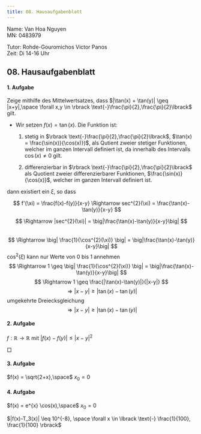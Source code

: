 ```yaml
---
title: 08. Hausaufgabenblatt
---
```

Name: Van Hoa Nguyen  
MN: 0483979

Tutor: Rohde-Gouromichos Victor Panos  
Zeit: Di 14-16 Uhr

## 08. Hausaufgabenblatt

#### 1. Aufgabe
Zeige mithilfe des Mittelwertsatzes, dass $|\tan(x) + \tan(y)| \geq |x+y|,\space \forall x,y \in \rbrack \text{-}\frac{\pi}{2},\frac{\pi}{2}\lbrack$  gilt.

- Wir setzen $f(x)=\tan(x)$. Die Funktion ist:
  
  1. stetig in $\rbrack \text{-}\frac{\pi}{2},\frac{\pi}{2}\lbrack$,
  $\tan(x) = \frac{\sin(x)}{\cos(x)})$, als Qutient zweier stetiger Funktionen,
  welcher im ganzen Intervall definiert ist, da 
  innerhalb des Intervalls $\cos(x) \neq 0$ gilt.

  3. differenzierbar in $\rbrack \text{-}\frac{\pi}{2},\frac{\pi}{2}\lbrack$
  als Quotient zweier differenzierbarer Funktionen, $\frac{\sin(x)}{\cos(x)}$,
  welcher im ganzen Intervall definiert ist.

dann existiert ein $\xi$, so dass 

$$
f'(\xi) = \frac{f(x)-f(y)}{x-y} \Rightarrow 
sec^{2}(\xi) = \frac{\tan(x)-\tan(y)}{x-y}  
$$

$$
\Rightarrow |sec^{2}(\xi)| = \big|\frac{\tan(x)-\tan(y)}{x-y}\big|
$$  
$$
\Rightarrow \big| \frac{1}{\cos^{2}(\xi)} \big| = 
\big|\frac{\tan(x)-\tan(y)}{x-y}\big|  
$$
$\cos^{2}(\xi)$ kann nur Werte von 0 bis 1 annehmen
$$
\Rightarrow 1 \geq
\big| \frac{1}{\cos^{2}(\xi)} \big| = 
\big|\frac{\tan(x)-\tan(y)}{x-y}\big|  
$$
$$
\Rightarrow 1 \geq
\frac{|\tan(x)-\tan(y)|}{|x-y|} 
$$
$$
\Rightarrow |x-y| \geq|\tan(x)-\tan(y)|
$$
umgekehrte Dreiecksgleichung
$$
\Rightarrow |x-y| \geq|\tan(x)-\tan(y)|
$$

#### 2. Aufgabe

$f:\mathbb R \rightarrow \mathbb R$ mit $|f(x) -f(y)| \leq |x-y|^{2}$  

$\Box$

#### 3. Aufgabe
$f(x) = \sqrt{2+x},\space$ $x_0 = 0$

#### 4. Aufgabe
$f(x) = e^{x} \cos(x),\space$ $x_0 = 0$  

$|f(x)-T_3(x)| \leq 10^{-8}, \space \forall x \in \lbrack \text{-} \frac{1}{100}, \frac{1}{100} \rbrack$


